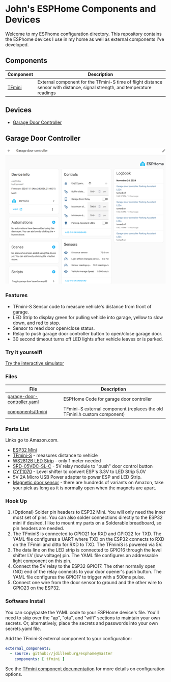 # John's ESPHome Components and Devices
Welcome to my ESPhome configuration directory. This repository contains the ESPhome devices I use in my home as well as external components I've developed.

## Components

| Component | Description |
|-----------|-------------|
| [TFmini](components/tfmini) | External component for the TFmini-S time of flight distance sensor with distance, signal strength, and temperature readings |

## Devices

* [Garage Door Controller](#garage-door-controller)

## <a name="garage-door-controller">Garage Door Controller</a>
![Garage Door Controller Home Assistant Dashboard](README_Assets/garage-door-controller-dashboard-example_small.png "Garage Door Controller Home Assistant Dashboard")

### Features
* TFmini-S Sensor code to measure vehicle's distance from front of garage.  
* LED Strip to display green for pulling vehicle into garage, yellow to slow down, and red to stop.
* Sensor to read door open/close status.
* Relay to push garage door controller button to open/close garage door.
* 30 second timeout turns off LED lights after vehicle leaves or is parked.

### Try it yourself!
[Try the interactive simulator](https://jdillenburg.github.io/esphome)

### Files
| File                          | Description                     |
|-------------------------------|--------------------------------|
| [garage-door-controller.yaml](https://github.com/jdillenburg/esphome/blob/main/garage-door-controller.yaml) | ESPHome Code for garage door controller |
| [components/tfmini](components/tfmini) | TFmini-S external component (replaces the old TFmini.h custom component) |

### Parts List
Links go to Amazon.com.
* [ESP32 Mini](https://www.amazon.com/gp/product/B07BK435ZW/ref=ppx_yo_dt_b_asin_image_o05_s00?ie=UTF8&psc=1)
* [TFmini-S](https://www.amazon.com/gp/product/B075V5TZRY/ref=ppx_yo_dt_b_asin_image_o01_s00?ie=UTF8&psc=1) - measures distance to vehicle
* [WS2812B LED Strip](https://www.amazon.com/gp/product/B01CDTEJBG/ref=ppx_yo_dt_b_search_asin_title?ie=UTF8&th=1) - only 1 meter needed
* [SRD-05VDC-SL-C](https://www.amazon.com/gp/product/B09G6H7JDT/ref=ppx_yo_dt_b_search_asin_title?ie=UTF8&psc=1) - 5V relay module to "push" door control button
* [CYT1070](https://www.amazon.com/gp/product/B073D4DJDC/ref=ppx_yo_dt_b_search_asin_title?ie=UTF8&psc=1) - Level shifter to convert ESP's 3.3V to LED Strip 5.0V
* 5V 2A Micro USB Power adapter to power ESP and LED Strip.
* [Magnetic door sensor](https://www.amazon.com/WESUA-Magnetic-Overhead-Contacts-Bracket/dp/B0BCYHBKVF) - there are hundreds of variants on Amazon, take your pick as long as it is normally open when the magnets are apart.

### Hook Up

1. (Optional) Solder pin headers to ESP32 Mini. You will only need the inner most set of pins. You can also solder connections directly to the ESP32 mini if desired. I like to mount my parts on a Solderable breadboard, so pin headers are needed.
2. The TFminiS is connected to GPIO21 for RXD and GPIO22 for TXD. The YAML file configures a UART where TXD on the ESP32 connects to RXD on the TFmini and ditto for RXD to TXD. The TFminiS is powered via 5V.
3. The data line on the LED strip is connected to GPIO16 through the level shifter LV (low voltage) pin. The YAML file configures an addressable light component on this pin.
4. Connect the 5V relay to the ESP32 GPIO17. The other normally open (NO) end of the relay connects to your door opener's push button. The YAML file configures the GPIO17 to trigger with a 500ms pulse.
5. Connect one wire from the door sensor to ground and the other wire to GPIO23 on the ESP32.

### Software Install

You can copy/paste the YAML code to your ESPHome device's file. You'll need to skip over the "ap", "ota", and "wifi" sections to maintain your own secrets. Or, alternatively, place the secrets and passwords into your own secrets.yaml file.

Add the TFmini-S external component to your configuration:

```yaml
external_components:
  - source: github://jdillenburg/esphome@master
    components: [ tfmini ]
```

See the [TFmini component documentation](components/tfmini) for more details on configuration options.